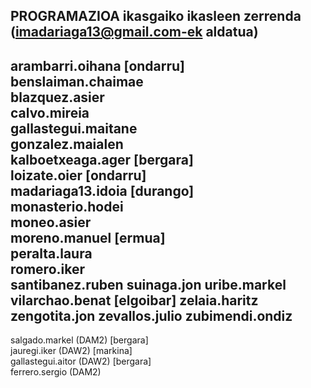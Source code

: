 PROGRAMAZIOA ikasgaiko ikasleen zerrenda  (imadariaga13@gmail.com-ek aldatua)
---
arambarri.oihana [ondarru]  
benslaiman.chaimae  
blazquez.asier  
calvo.mireia  
gallastegui.maitane    
gonzalez.maialen  
kalboetxeaga.ager [bergara]  
loizate.oier [ondarru]  
madariaga13.idoia [durango]  
monasterio.hodei  
moneo.asier  
moreno.manuel [ermua]  
peralta.laura  
romero.iker  
santibanez.ruben 
suinaga.jon
uribe.markel
vilarchao.benat [elgoibar]
zelaia.haritz
zengotita.jon
zevallos.julio 
zubimendi.ondiz
---  
salgado.markel (DAM2) [bergara]  
jauregi.iker (DAW2) [markina]  
gallastegui.aitor (DAW2) [bergara]  
ferrero.sergio (DAM2)  

